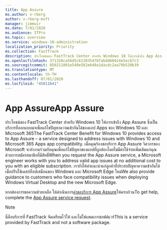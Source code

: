 ```yaml
---
title: App Assure
ms.author: v-rberg
author: v-rberg-msft
manager: jimmuir
ms.date: 7/01/2020
ms.audience: ITPro
ms.topic: overview
ms.service: windows-10-administration
localization_priority: Priority
ms.collection: FastTrack
description: ประโยชน์ของ FastTrack Center สําหรับ Windows 10 ให้การเข้าถึง App Assure ซึ่งเป็นบริการที่ออกแบบมาเพื่อแก้ไขปัญหาความเข้ากันได้ของแอป Apps ของ Windows 10 และ Microsoft 365
ms.openlocfilehash: 371320ca56d5c613035478fabdd66924e5ecb7c3
ms.sourcegitcommit: 850211891e549e582e649a1dacdc2aa79b520b39
ms.translationtype: MT
ms.contentlocale: th-TH
ms.lasthandoff: 07/01/2020
ms.locfileid: "45011641"
---
```

# <a name="app-assure"></a><span data-ttu-id="47650-103">App Assure</span><span class="sxs-lookup"><span data-stu-id="47650-103">App Assure</span></span>

<span data-ttu-id="47650-104">ประโยชน์ของ FastTrack Center สําหรับ Windows 10 ให้การเข้าถึง App Assure ซึ่งเป็นบริการที่ออกแบบมาเพื่อแก้ไขปัญหาความเข้ากันได้ของแอป Apps ของ Windows 10 และ Microsoft 365</span><span class="sxs-lookup"><span data-stu-id="47650-104">The FastTrack Center Benefit for Windows 10 provides access to App Assure – a service designed to address issues with Windows 10 and Microsoft 365 Apps app compatibility.</span></span> <span data-ttu-id="47650-105">เมื่อคุณร้องขอบริการ App Assure วิศวกรของ Microsoft จะทํางานร่วมกับคุณเพื่อแก้ไขปัญหาของแอปที่ถูกต้องโดยไม่มีค่าใช้จ่ายเพิ่มเติมแก่คุณด้วยการสมัครสมาชิกที่มีสิทธิ์</span><span class="sxs-lookup"><span data-stu-id="47650-105">When you request the App Assure service, a Microsoft engineer works with you to address valid app issues at no additional cost to you with an eligible subscription.</span></span> <span data-ttu-id="47650-106">เรายังให้คําแนะนําแก่ลูกค้าที่ประสบปัญหาความเข้ากันได้เมื่อปรับใช้เดสก์ท็อปเสมือนของ Windows และ Microsoft Edge ใหม่</span><span class="sxs-lookup"><span data-stu-id="47650-106">We also provide guidance to customers who face compatibility issues when deploying Windows Virtual Desktop and the new Microsoft Edge.</span></span> 

<span data-ttu-id="47650-107">หากต้องการขอความช่วยเหลือ ให้ดําเนินการ[คําขอบริการ App Assure](https://go.microsoft.com/fwlink/?linkid=2022721)ให้ครบถ้วน</span><span class="sxs-lookup"><span data-stu-id="47650-107">To get help, complete the [App Assure service request](https://go.microsoft.com/fwlink/?linkid=2022721).</span></span>

  > [!NOTE]
> <span data-ttu-id="47650-108">นี่คือบริการที่ FastTrack จัดเตรียมไว้ให้ และไม่ใช่แพคเกจซอฟต์แวร์</span><span class="sxs-lookup"><span data-stu-id="47650-108">This is a service provided by FastTrack and not a software package.</span></span>
